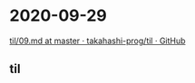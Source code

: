 # 2020-09-29
[til/09\.md at master · takahashi\-prog/til · GitHub](https://github.com/takahashi-prog/til/blob/master/tir/2020/09.md#ip-%E3%83%98%E3%83%83%E3%83%80%E3%81%AE%E9%80%81%E4%BF%A1%E5%85%83-ip-%E3%82%A2%E3%83%89%E3%83%AC%E3%82%B9%E3%81%A8%E9%80%81%E4%BF%A1%E5%85%88-ip-%E3%82%A2%E3%83%89%E3%83%AC%E3%82%B9%E3%82%92)

## til